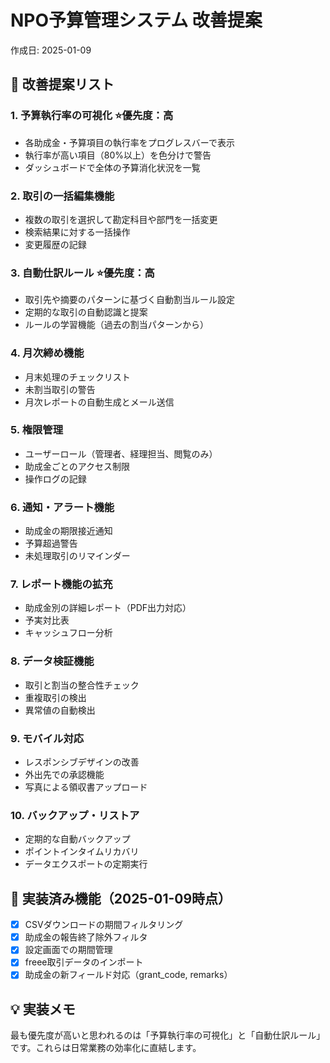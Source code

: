 # NPO予算管理システム 改善提案

作成日: 2025-01-09

## 🚀 改善提案リスト

### 1. **予算執行率の可視化** ⭐優先度：高
- 各助成金・予算項目の執行率をプログレスバーで表示
- 執行率が高い項目（80%以上）を色分けで警告
- ダッシュボードで全体の予算消化状況を一覧

### 2. **取引の一括編集機能**
- 複数の取引を選択して勘定科目や部門を一括変更
- 検索結果に対する一括操作
- 変更履歴の記録

### 3. **自動仕訳ルール** ⭐優先度：高
- 取引先や摘要のパターンに基づく自動割当ルール設定
- 定期的な取引の自動認識と提案
- ルールの学習機能（過去の割当パターンから）

### 4. **月次締め機能**
- 月末処理のチェックリスト
- 未割当取引の警告
- 月次レポートの自動生成とメール送信

### 5. **権限管理**
- ユーザーロール（管理者、経理担当、閲覧のみ）
- 助成金ごとのアクセス制限
- 操作ログの記録

### 6. **通知・アラート機能**
- 助成金の期限接近通知
- 予算超過警告
- 未処理取引のリマインダー

### 7. **レポート機能の拡充**
- 助成金別の詳細レポート（PDF出力対応）
- 予実対比表
- キャッシュフロー分析

### 8. **データ検証機能**
- 取引と割当の整合性チェック
- 重複取引の検出
- 異常値の自動検出

### 9. **モバイル対応**
- レスポンシブデザインの改善
- 外出先での承認機能
- 写真による領収書アップロード

### 10. **バックアップ・リストア**
- 定期的な自動バックアップ
- ポイントインタイムリカバリ
- データエクスポートの定期実行

## 📝 実装済み機能（2025-01-09時点）

- [x] CSVダウンロードの期間フィルタリング
- [x] 助成金の報告終了除外フィルタ
- [x] 設定画面での期間管理
- [x] freee取引データのインポート
- [x] 助成金の新フィールド対応（grant_code, remarks）

## 💡 実装メモ

最も優先度が高いと思われるのは「予算執行率の可視化」と「自動仕訳ルール」です。これらは日常業務の効率化に直結します。 